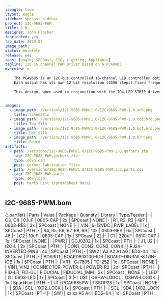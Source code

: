 ```yaml
---
iseagle: true
layout: eagle
sidebar: spcoast_sidebar
project: I2C-9685-PWM
title: 1.0
designer: John Plocher
fabricated: yes
fab_date: 2020-07
image_path:
status: obsolete
release: yes
tags: [eagle, SPCoast, I2C, Lighting, Appliance]
tagline: I2C 16 channel PWM Driver based on a PCA9685 
overview: >
    
    The PCA9685 is an I2C-bus controlled 16-channel LED controller optimized for Red/Green/Blue/Amber (RGBA) color backlighting applications.  It can also be used to control Servos.
    Each output has its own 12-bit resolution (4096 steps) fixed frequency individual PWM controller
    
    This design, when used in conjunction with the IO4-LED_STRIP driver board, drives RGB + "white" LED strips - I use one set for backdrop lighting (dawn and dusk sunsets...) and the other for overhead (sunlight) valence illumination.
    
    
images:
  - image_path: /versions/I2C-9685-PWM/1.0/I2C-9685-PWM-1.0.sch.png
    title: Schematic
  - image_path: /versions/I2C-9685-PWM/1.0/I2C-9685-PWM-1.0.top.brd.png
    title: Top Silk
  - image_path: /versions/I2C-9685-PWM/1.0/I2C-9685-PWM-1.0.bot.brd.png
    title: Bot Silk
  - image_path: /versions/I2C-9685-PWM/1.0/I2C-9685-PWM-1.0.brd.png
    title: Board
artifacts:
  - path: /versions/I2C-9685-PWM/1.0/I2C-9685-PWM-1.0.gerbers.zip
    tag: I2C-9685-PWM.gerbers.zip
    type: download
    post: Gerber Fabrication files
  - path: /versions/I2C-9685-PWM/1.0/I2C-9685-PWM-1.0.parts.csv
    tag: I2C-9685-PWM.parts
    type: download
    post: Parts List (spreadsheet data)
---
```


## I2C-9685-PWM.bom

{:.partlist}
| Parts | Value | Package | Quantity | Library | Type/Feeder
|-
| C3, C4 | 0.1uF | 0805-CAP | 2x | SPCoast | NONE
|-
| R1, R2, R3 | 4k7 | 0603-RES | 3x | SPCoast | NONE
|-
| VIN | 9-12VDC | PWR_LABEL | 1x | SPCoast | PTH
|-
| R4, R5, R6, R7, R8, R9 | 10k | 0603-RES | 6x | SPCoast | 46
|-
| C2 | 10uF | 0805-CAP | 1x | SPCoast | 22
|-
| C1 | 220uF | 0810-CAP | 1x | SPCoast | NONE
|-
| PWR |  | DCJ0202 | 1x | SPCoast | PTH
|-
| J1, J2 |  | I2C-L | 2x | SPCoast | PTH
|-
| CON1, CON2, CON3, CON4 |  | RJ24-INVERTED-PINS | 4x | SPCoast | PTH
|-
| SW2 | A3 A2 A1 A0 | EDG-04 | 1x | SPCoast | PTH
|-
| BOARD1 | BOARD80X100-IOB | BOARD-DINRAIL-3.17IN-IOB | 1x | SPCoast | PTH
|-
| VR1 | CJ7805 | TO-252 | 1x | SPCoast | NONE
|-
| VIN1, VIN2 | CONNECTOR-POWER-L | POWER-R2 | 2x | SPCoast | PTH
|-
| FID-LR, FID-UL | FIDUCIAL | FIDUCIAL_1MM | 2x | SPCoast | NONE
|-
| LED1 | G | 0603-LED | 1x | SPCoast | 3
|-
| U$1 | OSHW-LOGOL | OSHW-LOGO-L | 1x | SparkFun | PTH
|-
| U1 | PCA9685PW | TSSOP28 | 1x | SPCoast | NONE
|-
| SDA | SCL | 1X02_LOCK | 1x | SPCoast | PTH
|-
| SCL | SDA | 1X02_LOCK | 1x | SPCoast | PTH
|-
| SW1 | xx xx A5 A4 | EDG-04 | 1x | SPCoast | PTH
